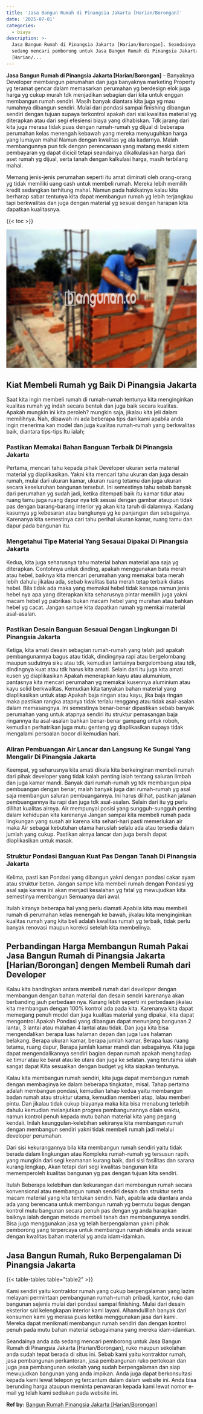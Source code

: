 ```yaml
---
title: 'Jasa Bangun Rumah di Pinangsia Jakarta [Harian/Borongan]'
date: '2025-07-01'
categories:
  - biaya
description: >-
  Jasa Bangun Rumah di Pinangsia Jakarta [Harian/Borongan]. Seandainya anda ada
  sedang mencari pemborong untuk Jasa Bangun Rumah di Pinangsia Jakarta
  [Harian/...
---
```


**Jasa Bangun Rumah di Pinangsia Jakarta \[Harian/Borongan\]** – Banyaknya Developer membangun perumahan dan juga banyaknya marketing Property yg teramat gencar dalam memasarkan perumahan yg berdesign elok juga harga yg cukup murah tdk menjadikan sebagian dari kita untuk enggan membangun rumah sendiri. Masih banyak diantara kita juga yg mau rumahnya dibangun sendiri. Mulai dari pondasi sampai finishing dibangun sendiri dengan tujuan supaya terkontrol apakah dari sisi kwalitas material yg diterapkan atau dari segi efesiensi biaya yang dihabiskan. Tdk jarang dari kita juga merasa tidak puas dengan rumah-rumah yg dijual di beberapa perumahan kelas menengah kebawah yang mereka menyuguhkan harga yang lumayan mahal Namun dengan kwalitas yg ala kadarnya. Malah membangunnya pun tdk dengan perencanaan yang matang meski sistem pembayaran yg dapat dicicil tetapi seandainya dikalkulasikan harga dari aset rumah yg dijual, serta tanah dengan kalkulasi harga, masih terbilang mahal.

Memang jenis-jenis perumahan seperti itu amat diminati oleh orang-orang yg tidak memiliki uang cash untuk membeli rumah. Mereka lebih memilih kredit sedangkan terhitung mahal. Namun pada hakikatnya kalau kita berharap sabar tentunya kita dapat membangun rumah yg lebih terjangkau tapi berkwalitas dan juga dengan material yg sesuai dengan harapan kita dapatkan kualitasnya.

{{< toc >}}

![Jasa Bangun Rumah di Pinangsia Jakarta [Harian/Borongan]](/images/borong-bangunan-17.png)

## Kiat Membeli Rumah yg Baik Di Pinangsia Jakarta

Saat kita ingin membeli rumah di rumah-rumah tentunya kita menginginkan kualitas rumah yg indah secara bentuk dan juga baik secara kualitas. Apakah mungkin ini kita peroleh? mungkin saja, jikalau kita jeli dalam memilihnya. Nah, dibawah ini ada beberapa tips dari kami apabila anda ingin menerima kan model dan juga kualitas rumah-rumah yang berkwalitas baik, diantara tips-tips Itu ialah;

### Pastikan Memakai Bahan Banguan Terbaik Di Pinangsia Jakarta

Pertama, mencari tahu kepada pihak Developer ukuran serta material material yg diaplikasikan. Yakni kita mencari tahu ukuran dan juga desain rumah, mulai dari ukuran kamar, ukuran ruang tetamu dan juga ukuran secara keseluruhan bangunan tersebut. Ini semestinya tahu sebab banyak dari perumahan yg sudah jadi, ketika ditempati baik itu kamar tidur atau ruang tamu juga ruang dapur nya tdk sesuai dengan gambar ataupun tidak pas dengan barang-barang interior yg akan kita taruh di dalamnya. Kadang kasurnya yg kebesaran atau bangkunya yg ke panjangan dan sebagainya. Karenanya kita semestinya cari tahu perihal ukuran kamar, ruang tamu dan dapur pada bangunan itu.

### Mengetahui Tipe Material Yang Sesauai Dipakai Di Pinangsia Jakarta

Kedua, kita juga seharusnya tahu material bahan material apa saja yg diterapkan. Contohnya untuk dinding, apakah menggunakan bata merah atau hebel, baiknya kita mencari perumahan yang memakai bata merah lebih dahulu jikalau ada, sebab kwalitas bata merah tetap terbaik diatas hebel. Bila tidak ada maka yang memakai hebel tidak kenapa namun jenis hebel nya apa yang diterapkan kita seharusnya pintar memilih juga yakni macam hebel yg pabrikasi bukan macam hebel yang murahan atau bahkan hebel yg cacat. Jangan sampe kita dapatkan rumah yg memkai material asal-asalan.

### Pastikan Desain Banguan Sesauai Dengan Lingkungan Di Pinangsia Jakarta

Ketiga, kita amati desain sebagian rumah-rumah yang telah jadi apakah pembangunannya bagus atau tidak, dindingnya rapi atau bergelombang maupun sudutnya siku atau tdk, kemudian lantainya bergelombang atau tdk, dindingnya kuat atau tdk harus kita amati. Selain dari itu juga kita amati kusen yg diaplikasikan Apakah menerapkan kayu atau alumunium, pantasnya kita mencari perumahan yg memakai kusennya aluminium atau kayu solid berkwalitas. Kemudian kita tanyakan bahan material yang diaplikasikan untuk atap Apakah baja ringan atau kayu, jika baja ringan maka pastikan rangka atapnya tidak terlalu renggang atau tidak asal-asalan dalam memasangnya. Ini semestinya benar-benar dipastikan sebab banyak perumahan yang untuk atapnya sendiri itu struktur pemasangan baja ringannya itu asal-asalan bahkan benar-benar gampang untuk roboh, kemudian perhatrikan juga mutu genteng yg diaplikasikan supaya tidak mengalami persoalan bocor di kemudian hari.

### Aliran Pembuangan Air Lancar dan Langsung Ke Sungai Yang Mengalir Di Pinangsia Jakarta

Keempat, yg seharusnya kita amati dikala kita berkeinginan membeli rumah dari pihak developer yang tidak kalah penting ialah tentang saluran limbah dan juga kamar mandi. Banyak dari rumah-rumah yg tdk membangun pipa pembuangan dengan benar, malah banyak juga dari rumah-rumah yg asal saja membangun saluran pembuangannya. Ini harus dilihat, pastikan jalanan pembuangannya itu rapi dan juga tdk asal-asalan. Selain dari itu yg perlu dilihat kualitas airnya. Air mempunyai posisi yang sungguh-sungguh penting dalam kehidupan kita karenanya Jangan sampai kita membeli rumah pada lingkungan yang susah air karena kita sehari-hari pasti memerlukan air maka Air sebagai kebutuhan utama haruslah selalu ada atau tersedia dalam jumlah yang cukup. Pastikan airnya lancar dan juga bersih dapat diaplikasikan untuk masak.

### Struktur Pondasi Banguan Kuat Pas Dengan Tanah Di Pinangsia Jakarta

Kelima, pasti kan Pondasi yang dibangun yakni dengan pondasi cakar ayam atau struktur beton. Jangan sampe kita membeli rumah dengan Pondasi yg asal saja karena ini akan menjadi kesalahan yg fatal yg mewujudkan kita semestinya membangun Semuanya dari awal.

Itulah kiranya beberapa hal yang perlu diamati Apabila kita mau membeli rumah di perumahan kelas menengah ke bawah, jikalau kita menginginkan kualitas rumah yang kita beli adalah kwalitas rumah yg terbaik, tidak perlu banyak renovasi maupun koreksi setelah kita membelinya.

## Perbandingan Harga Membangun Rumah Pakai Jasa Bangun Rumah di Pinangsia Jakarta \[Harian/Borongan\] dengen Membeli Rumah dari Developer

Kalau kita bandingkan antara membeli rumah dari developer dengan membangun dengan bahan material dan desain sendiri karenanya akan berbanding jauh perbedaan nya. Kurang lebih seperti ini perbedaan jikalau kita membangun dengan 100% kontrol ada pada kita. Karenanya kita dapat memegang penuh model dan juga kualitas material yang dipakai, kita dapat mengontrol Apakah Pondasi yang dibangun dapat menunjang bangunan 2 lantai, 3 lantai atau malahan 4 lantai atau tidak. Dan juga kita bisa mengendalikan berapa luas halaman depan dan juga luas halaman belakang. Berapa ukuran kamar, berapa jumlah kamar, Berapa luas ruang tetamu, ruang dapur, Berapa jumlah kamar mandi dan sebagainya. Kita juga dapat mengendalikannya sendiri bagian depan rumah apakah menghadap ke timur atau ke barat atau ke utara dan juga ke selatan. yang terutama ialah sangat dapat Kita sesuaikan dengan budget yg kita siapkan tentunya.

Kalau kita membangun rumah sendiri, kita juga dapat membangun rumah dengan membaginya ke dalam beberapa tingkatan, misal. Tahap pertama adalah membangun pondasi, kemudian tahap kedua yaitu membangun badan rumah atau struktur utama, kemudian memberi atap, lalau memberi pintu. Dan jikalau tidak cukup biayanya maka kita bisa menabung terlebih dahulu kemudian melanjutkan progres pembangunannya dilain waktu, namun kontrol penuh kepada mutu bahan material kita yang pegang kendali. Inilah keunggulan-kelebihan sekiranya kita membangun rumah dengan membangun sendiri yakni tidak membeli rumah jadi melalui developer perumahan.

Dari sisi kekurangannya bila kita membangun rumah sendiri yaitu tidak berada dalam lingkungan atau Kompleks rumah-rumah yg tersusun rapih. yang mungkin dari segi keamanan kurang baik, dari sisi fasilitas dan sarana kurang lengkap, Akan tetapi dari segi kwalitas bangunan kita mememperoleh kualitas bangunan yg pas dengan tujuan kita sendiri.

Itulah Beberapa kelebihan dan kekurangan dari membangun rumah secara konvensional atau membangun rumah sendiri desain dan struktur serta macam material yang kita tentukan sendiri. Nah, apabila ada diantara anda ada yang berencana untuk membangun rumah yg bermutu bagus dengan kontrol mutu bangunan secara penuh pas dengan yg anda harapkan baiknya ialah dengan metode membeli tanah dan membangunnya sendiri. Bisa juga menggunakan jasa yg telah berpengalaman yakni pihak pemborong yang terpercaya untuk membangun rumah idealis anda sesuai dengan kwalitas bahan material yg anda idam-idamkan.

## Jasa Bangun Rumah, Ruko Berpengalaman Di Pinangsia Jakarta

{{< table-tables table="table2" >}}

Kami sendiri yaitu kontraktor rumah yang cukup berpengalaman yang lazim melayani permintaan pembangunan rumah-rumah pribadi, kantor, ruko dan bangunan sejenis mulai dari pondasi sampai finishing. Mulai dari desain eksterior s/d kelengkapan interior kami layani. Alhamdulillah banyak dari konsumen kami yg merasa puas ketika menggunakan jasa dari kami. Mereka dapat menikmati membangun rumah sendiri dan dengan kontrol penuh pada mutu bahan material sebagaimana yang mereka idam-idamkan.

Seandainya anda ada sedang mencari pemborong untuk Jasa Bangun Rumah di Pinangsia Jakarta \[Harian/Borongan\], ruko maupun sekolahan anda sudah tepat berada di situs ini. Sebab kami yaitu kontraktor rumah, jasa pembangunan perkantoran, jasa pembangunan ruko pertokoan dan juga jasa pembangunan sekolah yang sudah berpengalaman dan siap mewujudkan bangunan yang anda impikan. Anda juga dapat berkonsultasi kepada kami lewat telepon yg tercantum dalam dalam website ini. Anda bisa berunding harga ataupun meminta penawaran kepada kami lewat nomor e-mail yg telah kami sediakan pada website ini.

**Ref by:** [Bangun Rumah Pinangsia Jakarta [Harian/Borongan]](https://id.wikipedia.org/wiki/Bangun)
